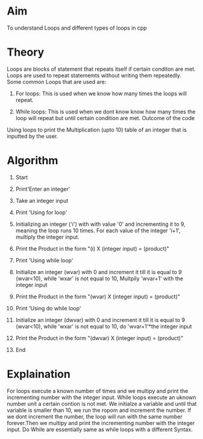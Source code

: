 # Aim

To understand Loops and different types of loops in cpp

# Theory

Loops are blocks of statement that repeats itself if certain conditon are met. Loops are used to repeat statememts without writing them repeatedly. Some common Loops that are used are:

1) For loops: This is used when we know how many times the loops will repeat.

2) While loops: This is used when we dont know know how many times the loop will repeat but until certain condition are met.
Outcome of the code

Using loops to print the Multiplication (upto 10) table of an integer that is inputted by the user.

# Algorithm

1) Start

2) Print'Enter an integer'

3) Take an integer input

4) Print 'Using for loop'

5) Initializing an integer ('i') with with value '0' and incrementing it to 9, meaning the loop runs 10 times. For each value of the integer 'i+1', multiply the integer input.

6) Print the Product in the form "(i) X (integer input) = (product)"

7) Print 'Using while loop'

8) Initialize an integer (wvar) with 0 and increment it till it is equal to 9 (wvar<10), while 'wxar' is not equal to 10, Multpily 'wvar+1' with the integer input

9) Print the Product in the form "(wvar) X (integer input) = (product)"

10) Print 'Using do while loop'

11) Initialize an integer (dwvar) with 0 and increment it till it is equal to 9 (wvar<10), while 'wxar' is not equal to 10, do 'wvar+1'*the integer input

12) Print the Product in the form "(dwvar) X (integer input) = (product)"

13) End
# Explaination

For loops execute a known number of times and we multipy and print the incrementing number with the integer input. While loops execute an uknown number unit a certain contion is not met. We initialze a variable and until that variable is smaller than 10, we run the ropom and increment the number. If we dont increment the number, the loop will run with the same number forever.Then we multipy and print the incrementing number with the integer input. Do While are essentially same as while loops with a different Syntax.


